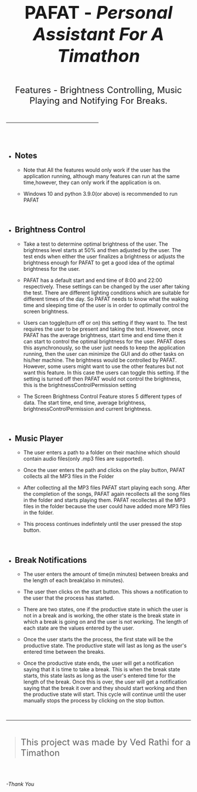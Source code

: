 <!-- markdownlint-disable-file -->

<!-- PAFAT -->
<center>

# <font size="7"> **PAFAT** - *Personal Assistant For A Timathon* </font>

<br />


<font size="5"> Features - Brightness Controlling, Music Playing and Notifying For Breaks. </font>

</center>

<br>

<hr width = 50% >

<br>
<br>

* ## Notes 


    * Note that All the features would only work if the user has the application running, although many features can run at the same time,however, they can only work if the application is on.

    * Windows 10 and python 3.9.0(or above) is recommended to run PAFAT

<br>

* ## Brightness Control

    * Take a test to determine optimal brightness of the user. The brightness level starts at 50% and then adjusted by the user. The test ends when either the user finalizes a brightness or adjusts the brightness enough for PAFAT to get a good idea of the optimal brightness for the user.

    * PAFAT has a default start and end time of 8:00 and 22:00 respectively. These settings can be changed by the user after taking the test. There are different lighting conditions which are suitable for different times of the day. So PAFAT needs to know what the waking time and sleeping time of the user is in order to optimally control the screen brightness. 

    * Users can toggle(turn off or on) this setting if they want to. The test requires the user to be present and taking the test. However, once PAFAT has the average brightness, start time and end time then it can start to control the optimal brightness for the user. PAFAT does this asynchronously, so the user just needs to keep the application running, then the user can minimize the GUI and do other tasks on his/her machine. The brightness would be controlled by PAFAT. However, some users might want to use the other features but not want this feature. In this case the users can toggle this setting. If the setting is turned off then PAFAT would not control the brightness, this is the brightnessControlPermission setting

    * The Screen Brightness Control Feature stores 5 different types of data. The start time, end time, average brightness, brightnessControlPermission and current brightness. 

<br>

* ## Music Player

    * The user enters a path to a folder on their machine which should contain audio files(only .mp3 files are supported). 

    * Once the user enters the path and clicks on the play button, PAFAT collects all the MP3 files in the Folder

    * After collecting all the MP3 files PAFAT start playing each song. After the completion of the songs, PAFAT again recollects all the song files in the folder and starts playing them. PAFAT recollectes all the MP3 files in the folder because the user could have added more MP3 files in the folder. 

    * This process continues indefintely until the user pressed the stop button. 

<br>

* ## Break Notifications

    * The user enters the amount of time(in minutes) between breaks and the length of each break(also in minutes).

    * The user then clicks on the start button. This shows a notification to the user that the process has started.

    * There are two states, one if the productive state in which the user is not in a break and is working, the other state is the break state in which a break is going on and the user is not working. The length of each state are the values entered by the user.

    * Once the user starts the the process, the first state will be the productive state. The productive state will last as long as the user's entered time between the breaks. 

    * Once the productive state ends, the user will get a notification saying that it is time to take a break. This is when the break state starts, this state lasts as long as the user's entered time for the length of the break. Once this is over, the user will get a notification saying that the break it over and they should start working and then the productive state will start. This cycle will continue until the user manually stops the process by clicking on the stop button.

<br>
<hr>
<br>

> <font size = "5"> This project was made by Ved Rathi for a Timathon </font>

<br><br>

*-Thank You*
